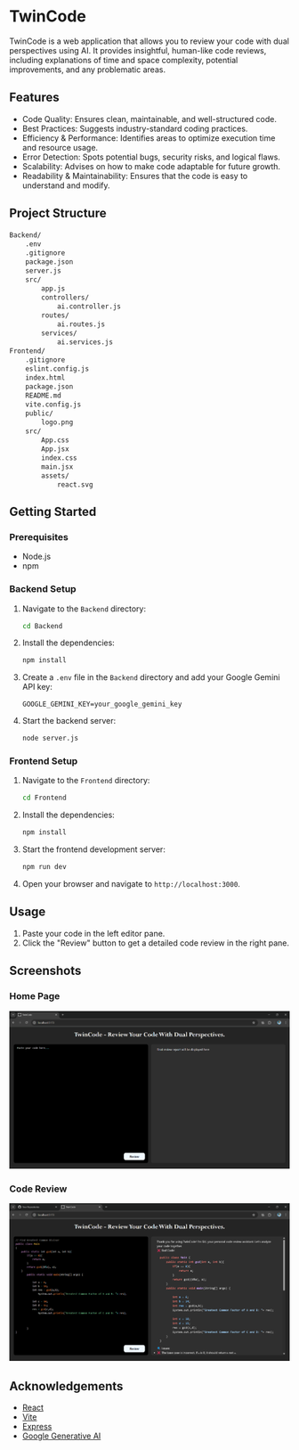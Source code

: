 # TwinCode

TwinCode is a web application that allows you to review your code with dual perspectives using AI. It provides insightful, human-like code reviews, including explanations of time and space complexity, potential improvements, and any problematic areas.

## Features

- Code Quality: Ensures clean, maintainable, and well-structured code.
- Best Practices: Suggests industry-standard coding practices.
- Efficiency & Performance: Identifies areas to optimize execution time and resource usage.
- Error Detection: Spots potential bugs, security risks, and logical flaws.
- Scalability: Advises on how to make code adaptable for future growth.
- Readability & Maintainability: Ensures that the code is easy to understand and modify.

## Project Structure

```
Backend/
    .env
    .gitignore
    package.json
    server.js
    src/
        app.js
        controllers/
            ai.controller.js
        routes/
            ai.routes.js
        services/
            ai.services.js
Frontend/
    .gitignore
    eslint.config.js
    index.html
    package.json
    README.md
    vite.config.js
    public/
        logo.png
    src/
        App.css
        App.jsx
        index.css
        main.jsx
        assets/
            react.svg
```

## Getting Started

### Prerequisites

- Node.js
- npm

### Backend Setup

1. Navigate to the `Backend` directory:
    ```sh
    cd Backend
    ```

2. Install the dependencies:
    ```sh
    npm install
    ```

3. Create a `.env` file in the `Backend` directory and add your Google Gemini API key:
    ```env
    GOOGLE_GEMINI_KEY=your_google_gemini_key
    ```

4. Start the backend server:
    ```sh
    node server.js
    ```

### Frontend Setup

1. Navigate to the `Frontend` directory:
    ```sh
    cd Frontend
    ```

2. Install the dependencies:
    ```sh
    npm install
    ```

3. Start the frontend development server:
    ```sh
    npm run dev
    ```

4. Open your browser and navigate to `http://localhost:3000`.

## Usage

1. Paste your code in the left editor pane.
2. Click the "Review" button to get a detailed code review in the right pane.

## Screenshots

### Home Page
![Home Page](Frontend/public/homepage.png)

### Code Review
![Code Review](Frontend/public/codereview.png)



## Acknowledgements

- [React](https://reactjs.org/)
- [Vite](https://vitejs.dev/)
- [Express](https://expressjs.com/)
- [Google Generative AI](https://cloud.google.com/generative-ai)
